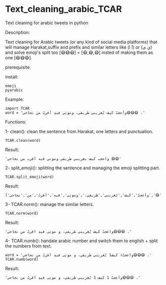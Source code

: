 # Text_cleaning_arabic_TCAR
Text cleaning for arabic tweets in python



Description:

Text cleaning for Arabic tweets (or any kind of social media platforms) that will manage Harakat,suffix and prefix and similar letters like (آ ا) or (ي ى) and solve emoji's split too [😷😷😷] = [😷,😷,😷] insted of making them as one [😷😷😷].


prerequisite:

install:

    emoji
    pyarabic





Example:
    
    import TCAR
    word = 'وأعجبُ كيف يُغريني طريقي، وموتِي فيهِ أقربُ من نجاحي😷😷😷 .'
    
Functions: 

1- clean(): 
clean the sentence from Harakat, one letters and punctuation.
    
    TCAR.clean(word)
    
Result:

    'وأعجب كيف يغريني طريقي وموتي فيه أقرب من نجاحي 😷😷'
    
2- split_emoji():
splitting the sentence and managing the emoji splitting part.

    TCAR.split_emoji(word)
    
Result:

    ['وأعجبُ','كيف','يُغريني','طريقي،','وموتِي','فيهِ','أقربُ','من','نجاحي','😷','😷','😷','.']
     
     
     
3- TCAR.norm(): 
manage the similar letters.


    TCAR.norm(word)

Result:

    'واعجبُ كيف يُغريني طريقي، و موتِي فيهِ اقربُ من نجاحي😷😷😷 .'



4- TCAR.numb():
handale arabic number and switch them to english + split the numbers from text.

    word = 'وأعجبُ١ كيف1 يُغريني طريقي، و موتِى فيهِ أقربُ من نجاحي😷😷😷 .'
    TCAR.numb(word)
    
Result:

    'وأعجبُ 1 كيف 1 يُغريني طريقي، و موتِى فيهِ أقربُ من نجاحي😷😷😷 .'



